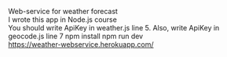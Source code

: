 Web-service for weather forecast <br />
I wrote this app in Node.js course <br />
You should write ApiKey in weather.js line 5. Also, write ApiKey in geocode.js line 7
npm install npm run dev <br />
https://weather-webservice.herokuapp.com/
